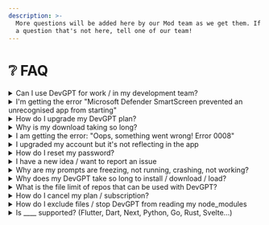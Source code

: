 ```yaml
---
description: >-
  More questions will be added here by our Mod team as we get them. If you have
  a question that's not here, tell one of our team!
---
```


# ❔ FAQ

<details>

<summary>Can I use DevGPT for work / in my development team?</summary>

Use of DevGPT isn’t limited to personal only, we’ve developed this with enterprises in mind, and our 3rd party database provider is SOC2 compliant. We do not store any of the data used during the generation of your code.

If you want to use it in a larger tech team, we do offer an enterprise solution with added benefits, send an email to support@devgpt.com with your message if you would like more information.

</details>

<details>

<summary>I'm getting the error "Microsoft Defender SmartScreen prevented an unrecognised app from starting"</summary>

This error is caused by the app being unsigned on Windows, and is still an active error.

We have a fix in progress for it. The app is already signed on Mac, but we're awaiting the process to finish for Windows to have this issue resolved.

In the meantime, you are able to pass / skip this error, but only do that if you feel comfortable doing so. This doesn't affect or change the in-app function of DevGPT in any way.

\
Written by Tom @ DevGPT (16/09/2023)

</details>

<details>

<summary>How do I upgrade my DevGPT plan?</summary>

You can upgrade your plan directly in the app of DevGPT, which will direct you to Stripe that will handle the payment.

Do not upgrade your account using any other method but this.

Written by Tom @ DevGPT (16/09/2023)

</details>

<details>

<summary>Why is my download taking so long?</summary>

We are working on reducing our bundler size to reduce download time, but in the meantime our download size and time is quite long. We will reduce this.

This is not helped by the fact we do not have a loading screen, but as long as you're running the latest version, you should have no issue loading the app / the app should always run, eventually. On average it will be under or around 20 seconds.

If your download / load is taking far longer than this (10m+): Check your internet connection, check you have enough space available on your device. If this doesn't help, you may want to get additional help via our team in Discord.

Written by Tom @ DevGPT (16/09/2023)

</details>

<details>

<summary>I am getting the error: "Oops, something went wrong! Error 0008"</summary>

This error is often caused by being on the incorrect version. In version 1.1.1 we made it so people didn't have to immediately upgrade after a new version is released. However, if you are in a version earlier than 1.1.1, you will have to upgrade versions. It is always recommended to be on the newest version for the best experience. You can get new versions of the app here: [https://www.devgpt.com/download](https://www.devgpt.com/download)

Written by Tom @ DevGPT (16/09/2023)

</details>

<details>

<summary>I upgraded my account but it's not reflecting in the app</summary>

If you have upgraded but on the sidebar in the app you still have an 'Upgrade' button, your app is not reflecting the upgrade correctly. The app will instantly update on upgrade, but here are some steps you can follow / things you can check if this isn't happening.

* Make sure you have a subscription to DevGPT. You can only upgrade via the app, you can't upgrade via the web or any other means. We have found some users have accidentally purchased WebKit (another company that sometimes uses the name DevGPT). This is not us.
* You mistyped your email at some point and have signed up again with a different one, or are using a different one. The email that you put into the Stripe payment will not matter: only the email that your account is using. Do make sure that all of your emails are correct, and spelt correctly.
* Try refreshing the app
* Try to sign in, and sign out

I'll keep updating this post as we get more reasons for this happening. If this hasn't fixed your issue and you have checked the above: please get directly in touch with one of our team and they will help you. I (tom @ devgpt) will happily help you fix these issues.

Written by Tom @ DevGPT (16/09/2023)

</details>

<details>

<summary>How do I reset my password?</summary>

In the app during sign in, we have a reset password function. This will open, you enter your email, that will send you a magic link that signs you in to our site

Here, you can reset your password and access additional support docs.

Written by Tom @ DevGPT (16/09/2023)

</details>

<details>

<summary>I have a new idea / want to report an issue</summary>

You can do this at devgpt-releases github issues [https://github.com/february-labs/devgpt-releases/issues](https://github.com/february-labs/devgpt-releases/issues). It doesn't have to be an "issue" for you to report it here, it can be a suggestion, idea, or any feedback at all! :)

Written by Tom @ DevGPT (16/09/2023)

</details>

<details>

<summary>Why are my prompts are freezing, not running, crashing, not working?</summary>

As of the version 1.1.1, you should now be able to receive a brief error message of why your prompt didn't work. However, these messages are often targeted to our Dev team, instead of being useful for you. I've compiled a list of reasons that I've found user's prompts are sometimes failing. Issues:

* You may be on a previous version of DevGPT. Downloads: [https://www.devgpt.com/](https://www.devgpt.com/)
* Your prompt may be too long (400+ characters)
* Your context may be too long (150+ characters)
* Your answers to the follow-up questions are too long (100+ characters)
* Your repo is empty (this will be fixed in a future update)
* Your prompt is asking a question. (e.g How does this work?)
* Your prompt was providing code directly in the prompt (e.g Fix this code: const a + b)

Suggestions:

* Rewrite your prompt to the following style (In X file, do this thing)
* Download the newest version
* Test on multiple repos instead of the same repo
* Simplify your tech stack and context

Example perfect prompts:

* In \<file\_name>, make the "Example" button say "Something else". onClick the button should become disabled, change the text to 'Different text', and on response from the API change it back to 'Something else'
* Write a unit test for \<file\_name>
* Refactor \<file\_name> to make it easier for junior devs to understand and improve any syntax
* Write unit tests for \<name\_of\_a\_folder\_containing\_not\_too\_many\_files>
* Create a new component called MyExample.jsx that stores a list of something and maps it to a list of something else

I'll add more fixes, example prompts and issues to this list as they are coming in.

Written by Tom @ DevGPT (16/09/2023)

</details>

<details>

<summary>Why does my DevGPT take so long to install / download / load?</summary>

This is something we have noticed in loading, and are working on reducing our package size to reduce overall download size and loading time.

In the meantime we do apologise for the slightly longer than usual load time. If you are waiting anywhere over 7-10 minutes however, you may want to consider a reload, or to look for more help in the DevGPT discord.

Written by Tom @ DevGPT (16/09/2023)

</details>

<details>

<summary>What is the file limit of repos that can be used with DevGPT?</summary>

There is no file limit, you are allowed to process any repo of any size.

In our experience however repos over 80k files may begin to struggle with generation. If you are unsure, talk to our team in Discord! We may be able to help you personally.

</details>

<details>

<summary>How do I cancel my plan / subscription?</summary>

If you'd like to cancel your DevGPT plan, you can do this via your receipt that was sent to you when you subscribed. If you don't have this, or are unable to do this, you can send your email along with the request to cancel to support@devgpt.com, and your refund will be processed.

</details>

<details>

<summary>How do I exclude files / stop DevGPT from reading my node_modules</summary>

We have now removed the functionality of users having to manually enter the files that they would like to be removed from the generation. This is now entirely handled by us, and default / baggage files will not be used in the generation.

</details>

<details>

<summary>Is ____ supported? (Flutter, Dart, Next, Python, Go, Rust, Svelte...)</summary>

Our prompts are ran through gpt-4-32k, meaning anything that you are used to running in other AI's including ChatGPT will have a similar outcome here. In our benchmarking we've found success most languages, but we always recommend: Test on the free version, this will tell you how much of a grasp it may have in the paid version.

</details>
